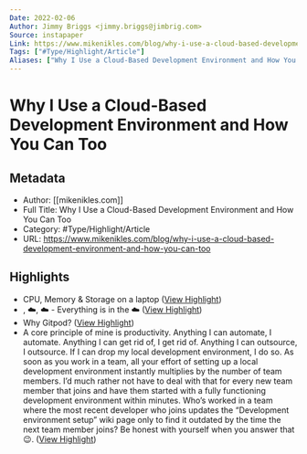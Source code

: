 ```yaml
---
Date: 2022-02-06
Author: Jimmy Briggs <jimmy.briggs@jimbrig.com>
Source: instapaper
Link: https://www.mikenikles.com/blog/why-i-use-a-cloud-based-development-environment-and-how-you-can-too
Tags: ["#Type/Highlight/Article"]
Aliases: ["Why I Use a Cloud-Based Development Environment and How You Can Too", "Why I Use a Cloud-Based Development Environment and How You Can Too"]
---
```

# Why I Use a Cloud-Based Development Environment and How You Can Too

## Metadata
- Author: [[mikenikles.com]]
- Full Title: Why I Use a Cloud-Based Development Environment and How You Can Too
- Category: #Type/Highlight/Article
- URL: https://www.mikenikles.com/blog/why-i-use-a-cloud-based-development-environment-and-how-you-can-too

## Highlights
- CPU, Memory & Storage on a laptop ([View Highlight](https://instapaper.com/read/1353723328/14361618))
- , ☁️, ☁️ - Everything is in the ☁️ ([View Highlight](https://instapaper.com/read/1353723328/14361620))
- Why Gitpod? ([View Highlight](https://instapaper.com/read/1353723328/14361623))
- A core principle of mine is productivity. Anything I can automate, I automate. Anything I can get rid of, I get rid of. Anything I can outsource, I outsource. If I can drop my local development environment, I do so. As soon as you work in a team, all your effort of setting up a local development environment instantly multiplies by the number of team members. I’d much rather not have to deal with that for every new team member that joins and have them started with a fully functioning development environment within minutes. Who’s worked in a team where the most recent developer who joins updates the “Development environment setup” wiki page only to find it outdated by the time the next team member joins? Be honest with yourself when you answer that 😉. ([View Highlight](https://instapaper.com/read/1353723328/14361624))
